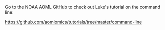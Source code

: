 Go to the NOAA AOML GitHub to check out Luke's tutorial on the command line:

https://github.com/aomlomics/tutorials/tree/master/command-line
